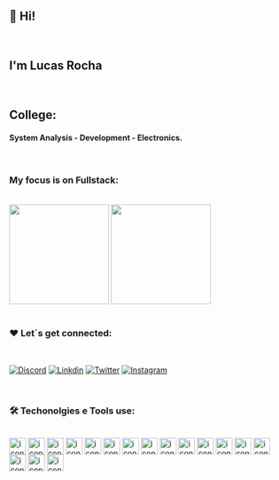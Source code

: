 ## :boy: Hi!

</br>

## I'm Lucas Rocha

</br>

## College: 

#### System Analysis - Development - Electronics. 

</br>

### My focus is on Fullstack:

</br>

<div>
   <img height="180em" src="https://github-readme-stats.vercel.app/api?username=lucasrochadns&show_icons=true&theme=tokyonight"/>
   <img height="180em" src="https://github-readme-stats.vercel.app/api/top-langs/?username=lucasrochadns&layout=compact&theme=tokyonight"/>
</div>

</br>

### :heart: Let´s get connected:   

</br>

[![Discord](https://img.shields.io/badge/Discord-%235865F2.svg?style=for-the-badge&logo=discord&logoColor=white)](https://discord.gg/ZSTy2ugz)
[![Linkdin](https://img.shields.io/badge/linkedin-%230077B5.svg?style=for-the-badge&logo=linkedin&logoColor=white)](https://www.linkedin.com/in/lrdns/)
[![Twitter](https://img.shields.io/badge/Twitter-%231DA1F2.svg?style=for-the-badge&logo=Twitter&logoColor=white)](https://twitter.com/MRLRSX)
[![Instagram](https://img.shields.io/badge/Instagram-%23E4405F.svg?style=for-the-badge&logo=Instagram&logoColor=white)](https://www.instagram.com/lrsant/)

</br>

### :hammer_and_wrench: Techonolgies e Tools use:

</br>

<div>
   <img align="center"  alt="icone1" height="30" widht="40" src="https://cdn.jsdelivr.net/gh/devicons/devicon/icons/html5/html5-original.svg" />
   <img align="center"  alt="icone2" height="30" widht="40" src="https://cdn.jsdelivr.net/gh/devicons/devicon/icons/css3/css3-original.svg" />
   <img align="center"  alt="icone3" height="30" widht="40" src="https://cdn.jsdelivr.net/gh/devicons/devicon/icons/react/react-original.svg" />
   <img align="center"  alt="icone4" height="30" widht="40" src="https://cdn.jsdelivr.net/gh/devicons/devicon/icons/angularjs/angularjs-original.svg" />
   <img align="center"  alt="icone5" height="30" widht="40" src="https://cdn.jsdelivr.net/gh/devicons/devicon/icons/express/express-original.svg" />
   <img align="center"  alt="icone6" height="30" widht="40" src="https://cdn.jsdelivr.net/gh/devicons/devicon/icons/spring/spring-original.svg" />
   <img align="center"  alt="icone7" height="30" widht="40" src="https://cdn.jsdelivr.net/gh/devicons/devicon/icons/heroku/heroku-plain.svg" />
   <img align="center"  alt="icone8" height="30" widht="40" src="https://cdn.jsdelivr.net/gh/devicons/devicon/icons/kubernetes/kubernetes-plain-wordmark.svg" />
   <img align="center"  alt="icon" height="30" widht="40" src="https://cdn.jsdelivr.net/gh/devicons/devicon/icons/amazonwebservices/amazonwebservices-original.svg" />
   <img align="center"  alt="icone9" height="30" widht="40" src="https://cdn.jsdelivr.net/gh/devicons/devicon/icons/linux/linux-original.svg" />
   <img align="center"  alt="icone10" height="30" widht="40" src="https://cdn.jsdelivr.net/gh/devicons/devicon/icons/docker/docker-original.svg" />
   <img align="center"  alt="icone11" height="30" widht="40" src="https://cdn.jsdelivr.net/gh/devicons/devicon/icons/mysql/mysql-original-wordmark.svg" />
   <img align="center"  alt="icone12" height="30" widht="40" src="https://cdn.jsdelivr.net/gh/devicons/devicon/icons/postgresql/postgresql-original-wordmark.svg" />
   <img align="center"  alt="icone13" height="30" widht="40" src="https://cdn.jsdelivr.net/gh/devicons/devicon/icons/mongodb/mongodb-original-wordmark.svg" />
   <img align="center"  alt="icone14" height="30" widht="40" src="https://cdn.jsdelivr.net/gh/devicons/devicon/icons/redis/redis-original-wordmark.svg" />
   <img align="center" alt="icone15" height="30" widht="40" src="https://cdn.jsdelivr.net/gh/devicons/devicon/icons/babel/babel-original.svg"/>
   <img align="center" alt="icone16" height="30" widht="40" src="https://cdn.jsdelivr.net/gh/devicons/devicon/icons/webpack/webpack-plain.svg"/>
   
  
</div>


